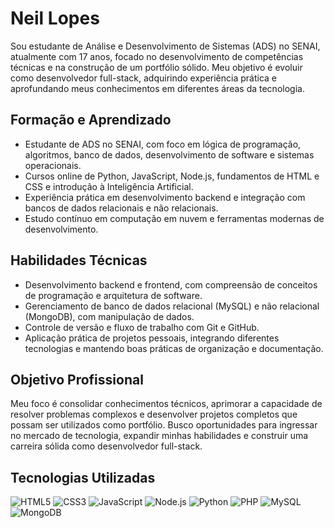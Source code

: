 # Neil Lopes

Sou estudante de Análise e Desenvolvimento de Sistemas (ADS) no SENAI, atualmente com 17 anos, focado no desenvolvimento de competências técnicas e na construção de um portfólio sólido. Meu objetivo é evoluir como desenvolvedor full-stack, adquirindo experiência prática e aprofundando meus conhecimentos em diferentes áreas da tecnologia.

## Formação e Aprendizado
- Estudante de ADS no SENAI, com foco em lógica de programação, algoritmos, banco de dados, desenvolvimento de software e sistemas operacionais.
- Cursos online de Python, JavaScript, Node.js, fundamentos de HTML e CSS e introdução à Inteligência Artificial.
- Experiência prática em desenvolvimento backend e integração com bancos de dados relacionais e não relacionais.
- Estudo contínuo em computação em nuvem e ferramentas modernas de desenvolvimento.

## Habilidades Técnicas
- Desenvolvimento backend e frontend, com compreensão de conceitos de programação e arquitetura de software.
- Gerenciamento de banco de dados relacional (MySQL) e não relacional (MongoDB), com manipulação de dados.
- Controle de versão e fluxo de trabalho com Git e GitHub.
- Aplicação prática de projetos pessoais, integrando diferentes tecnologias e mantendo boas práticas de organização e documentação.

## Objetivo Profissional
Meu foco é consolidar conhecimentos técnicos, aprimorar a capacidade de resolver problemas complexos e desenvolver projetos completos que possam ser utilizados como portfólio. Busco oportunidades para ingressar no mercado de tecnologia, expandir minhas habilidades e construir uma carreira sólida como desenvolvedor full-stack.

## Tecnologias Utilizadas
![HTML5](https://img.shields.io/badge/HTML-E34F26?style=for-the-badge&logo=html5&logoColor=white)
![CSS3](https://img.shields.io/badge/CSS-1572B6?style=for-the-badge&logo=css3&logoColor=white)
![JavaScript](https://img.shields.io/badge/JavaScript-F7DF1E?style=for-the-badge&logo=javascript&logoColor=black)
![Node.js](https://img.shields.io/badge/Node.js-339933?style=for-the-badge&logo=nodedotjs&logoColor=white)
![Python](https://img.shields.io/badge/Python-3776AB?style=for-the-badge&logo=python&logoColor=white)
![PHP](https://img.shields.io/badge/PHP-777BB4?style=for-the-badge&logo=php&logoColor=white)
![MySQL](https://img.shields.io/badge/MySQL-4479A1?style=for-the-badge&logo=mysql&logoColor=white)
![MongoDB](https://img.shields.io/badge/MongoDB-47A248?style=for-the-badge&logo=mongodb&logoColor=white)
